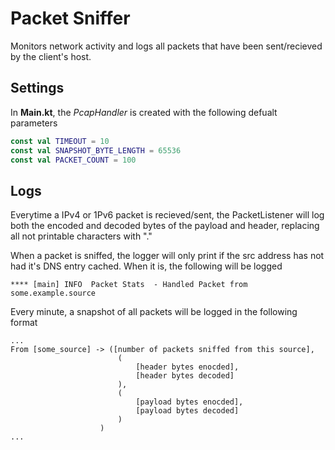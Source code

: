 
# Packet Sniffer

Monitors network activity and logs all packets that have been sent/recieved by the client's host.




## Settings

In **Main.kt**, the *PcapHandler* is created with the following defualt parameters

```kotlin
const val TIMEOUT = 10
const val SNAPSHOT_BYTE_LENGTH = 65536
const val PACKET_COUNT = 100
```



## Logs

Everytime a IPv4 or 1Pv6 packet is recieved/sent, the PacketListener will log both the encoded and decoded bytes of the payload and header, replacing all not printable characters with "."

When a packet is sniffed, the logger will only print if the src address has not had it's DNS entry cached. When it is, the following will be logged

```
**** [main] INFO  Packet Stats  - Handled Packet from some.example.source
```
Every minute, a snapshot of all packets will be logged in the following format
```
...
From [some_source] -> ([number of packets sniffed from this source],
                        (
                            [header bytes enocded], 
                            [header bytes decoded]
                        ),
                        (
                            [payload bytes enocded], 
                            [payload bytes decoded]
                        )
                    )
...
```
